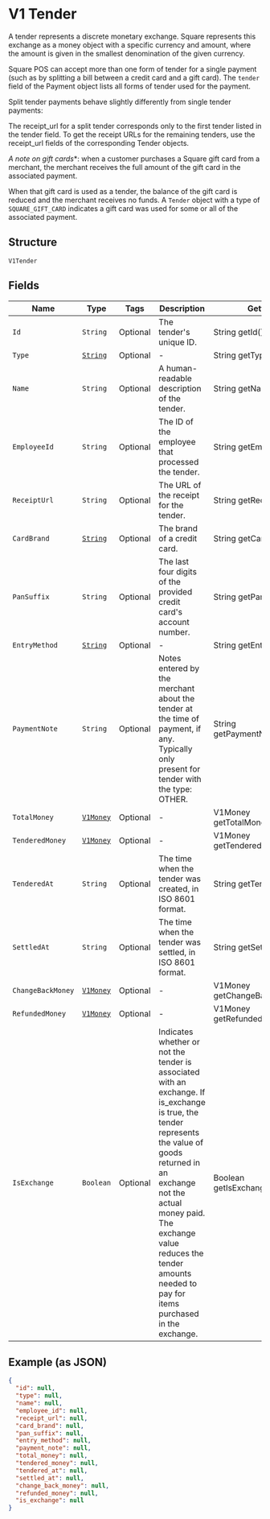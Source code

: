 
# V1 Tender

A tender represents a discrete monetary exchange. Square represents this
exchange as a money object with a specific currency and amount, where the
amount is given in the smallest denomination of the given currency.

Square POS can accept more than one form of tender for a single payment (such
as by splitting a bill between a credit card and a gift card). The `tender`
field of the Payment object lists all forms of tender used for the payment.

Split tender payments behave slightly differently from single tender payments:

The receipt_url for a split tender corresponds only to the first tender listed
in the tender field. To get the receipt URLs for the remaining tenders, use
the receipt_url fields of the corresponding Tender objects.

*A note on gift cards**: when a customer purchases a Square gift card from a
merchant, the merchant receives the full amount of the gift card in the
associated payment.

When that gift card is used as a tender, the balance of the gift card is
reduced and the merchant receives no funds. A `Tender` object with a type of
`SQUARE_GIFT_CARD` indicates a gift card was used for some or all of the
associated payment.

## Structure

`V1Tender`

## Fields

| Name | Type | Tags | Description | Getter |
|  --- | --- | --- | --- | --- |
| `Id` | `String` | Optional | The tender's unique ID. | String getId() |
| `Type` | [`String`](../../doc/models/v1-tender-type.md) | Optional | - | String getType() |
| `Name` | `String` | Optional | A human-readable description of the tender. | String getName() |
| `EmployeeId` | `String` | Optional | The ID of the employee that processed the tender. | String getEmployeeId() |
| `ReceiptUrl` | `String` | Optional | The URL of the receipt for the tender. | String getReceiptUrl() |
| `CardBrand` | [`String`](../../doc/models/v1-tender-card-brand.md) | Optional | The brand of a credit card. | String getCardBrand() |
| `PanSuffix` | `String` | Optional | The last four digits of the provided credit card's account number. | String getPanSuffix() |
| `EntryMethod` | [`String`](../../doc/models/v1-tender-entry-method.md) | Optional | - | String getEntryMethod() |
| `PaymentNote` | `String` | Optional | Notes entered by the merchant about the tender at the time of payment, if any. Typically only present for tender with the type: OTHER. | String getPaymentNote() |
| `TotalMoney` | [`V1Money`](../../doc/models/v1-money.md) | Optional | - | V1Money getTotalMoney() |
| `TenderedMoney` | [`V1Money`](../../doc/models/v1-money.md) | Optional | - | V1Money getTenderedMoney() |
| `TenderedAt` | `String` | Optional | The time when the tender was created, in ISO 8601 format. | String getTenderedAt() |
| `SettledAt` | `String` | Optional | The time when the tender was settled, in ISO 8601 format. | String getSettledAt() |
| `ChangeBackMoney` | [`V1Money`](../../doc/models/v1-money.md) | Optional | - | V1Money getChangeBackMoney() |
| `RefundedMoney` | [`V1Money`](../../doc/models/v1-money.md) | Optional | - | V1Money getRefundedMoney() |
| `IsExchange` | `Boolean` | Optional | Indicates whether or not the tender is associated with an exchange. If is_exchange is true, the tender represents the value of goods returned in an exchange not the actual money paid. The exchange value reduces the tender amounts needed to pay for items purchased in the exchange. | Boolean getIsExchange() |

## Example (as JSON)

```json
{
  "id": null,
  "type": null,
  "name": null,
  "employee_id": null,
  "receipt_url": null,
  "card_brand": null,
  "pan_suffix": null,
  "entry_method": null,
  "payment_note": null,
  "total_money": null,
  "tendered_money": null,
  "tendered_at": null,
  "settled_at": null,
  "change_back_money": null,
  "refunded_money": null,
  "is_exchange": null
}
```

